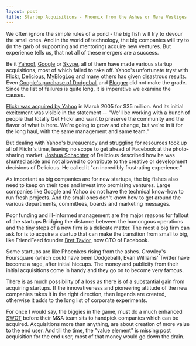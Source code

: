 ```yaml
---
layout: post
title: Startup Acquisitions - Phoenix from the Ashes or Mere Vestiges
---
```


We often ignore the simple rules of a pond - the big fish will try to devour the small ones. And in the world of technology, the big companies will try to (in the garb of supporting and mentoring) acquire new ventures. But experience tells us, that not all of these mergers are a success. 

Be it <a href="http://www.yahoo.com/">Yahoo!</a>, <a href="http://www.google.com/">Google</a> or <a href="http://www.skype.com/">Skype</a>, all of them have made various startup acquisitions, most of which failed to take off. Yahoo's unfortunate tryst with <a href="http://www.flickr.com/">Flickr</a>, <a href="http://www.delicious.com/">Delicious</a>, <a href="http://www.mybloglog.com/">MyBlogLog</a> and many others has given disastrous results. Even <a href="http://www.engadget.com/2005/05/12/google-buys-dodgeball/">Google's purchase of Dodgeball</a> and <a href="http://www.blogger.com/">Blogger</a> did not make the grade. Since the list of failures is quite long, it is imperative we examine the causes.

<a href="http://blog.flickr.net/en/2005/03/20/yahoo-actually-does-acquire-flickr/">Flickr was acquired by Yahoo</a> in March 2005 for $35 million. And its initial excitement was visible in the statement -- "We'll be working with a bunch of people that totally Get Flickr and want to preserve the community and the flavor of what is here. We're going to grow and change, but we're in it for the long haul, with the same management and same team."

But dealing with Yahoo's bureaucracy and struggling for resources took up all of Flickr's time, leaving no scope to get ahead of Facebook at the photo-sharing market. <a href="http://en.wikipedia.org/wiki/Joshua_Schachter">Joshua Schachter</a> of Delicious described how he was shunted aside and not allowed to contribute to the creative or development decisions of Delicious. He called it "an incredibly frustrating experience."

As important as big companies are for new startups, the big fishes also need to keep on their toes and invest into promising ventures. Large companies like Google and Yahoo do not have the technical know-how to run fresh projects. And the small ones don't know how to get around the various departments, committees, boards and marketing messages. 

Poor funding and ill-informed management are the major reasons for fallout of the startups Bridging the distance between the humongous operations and the tiny steps of a new firm is a delicate matter. The most a big firm can ask for is to acquire a startup that can make the transition from small to big, like FriendFeed founder <a href="http://en.wikipedia.org/wiki/Bret_Taylor">Bret Taylor</a>, now CTO of Facebook. 

Some startups are like Phoenixes rising from the ashes. Crowley's Foursquare (which could have been Dodgeball), Evan Williams' Twitter have become a rage, after initial hiccups. The money and publicity from their initial acquisitions come in handy and they go on to become very famous.

There is as much possibility of a loss as there is of a substantial gain from acquiring startups. If the innovativeness and pioneering attitude of the new companies takes it in the right direction, then legends are created, otherwise it adds to the long list of corporate experiments. 

For once I would say, the biggies in the game, must do a much enhanced <a href="http://en.wikipedia.org/wiki/SWOT_analysis">SWOT</a> before their M&A team sits to handpick companies which can be acquired. Acquisitions more than anything, are about creation of more value to the end user. And till the time, the "value element" is missing post acquisition for the end user, most of that money would go down the drain.
